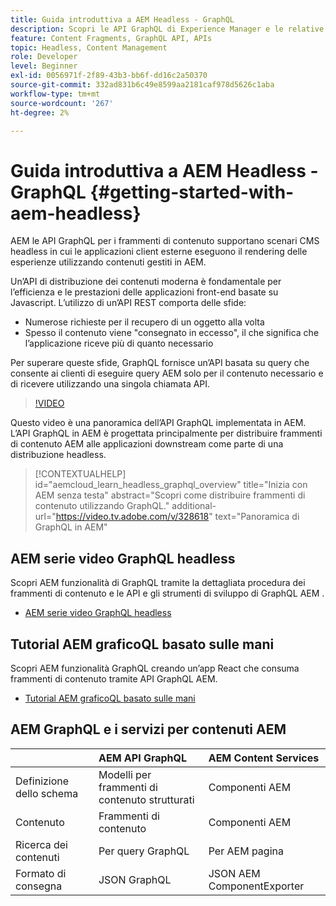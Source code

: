 ```yaml
---
title: Guida introduttiva a AEM Headless - GraphQL
description: Scopri le API GraphQL di Experience Manager e le relative funzionalità.
feature: Content Fragments, GraphQL API, APIs
topic: Headless, Content Management
role: Developer
level: Beginner
exl-id: 0056971f-2f89-43b3-bb6f-dd16c2a50370
source-git-commit: 332ad831b6c49e8599aa2181caf978d5626c1aba
workflow-type: tm+mt
source-wordcount: '267'
ht-degree: 2%

---
```


# Guida introduttiva a AEM Headless - GraphQL {#getting-started-with-aem-headless}

AEM le API GraphQL per i frammenti di contenuto supportano scenari CMS headless in cui le applicazioni client esterne eseguono il rendering delle esperienze utilizzando contenuti gestiti in AEM.

Un’API di distribuzione dei contenuti moderna è fondamentale per l’efficienza e le prestazioni delle applicazioni front-end basate su Javascript. L’utilizzo di un’API REST comporta delle sfide:

* Numerose richieste per il recupero di un oggetto alla volta
* Spesso il contenuto viene &quot;consegnato in eccesso&quot;, il che significa che l’applicazione riceve più di quanto necessario

Per superare queste sfide, GraphQL fornisce un’API basata su query che consente ai clienti di eseguire query AEM solo per il contenuto necessario e di ricevere utilizzando una singola chiamata API.

>[!VIDEO](https://video.tv.adobe.com/v/328618/?quality=12&learn=on)

Questo video è una panoramica dell’API GraphQL implementata in AEM. L’API GraphQL in AEM è progettata principalmente per distribuire frammenti di contenuto AEM alle applicazioni downstream come parte di una distribuzione headless.

>[!CONTEXTUALHELP]
>id="aemcloud_learn_headless_graphql_overview"
>title="Inizia con AEM senza testa"
>abstract="Scopri come distribuire frammenti di contenuto utilizzando GraphQL."
>additional-url="https://video.tv.adobe.com/v/328618" text="Panoramica di GraphQL in AEM"

## AEM serie video GraphQL headless

Scopri AEM funzionalità di GraphQL tramite la dettagliata procedura dei frammenti di contenuto e le API e gli strumenti di sviluppo di GraphQL AEM .

* [AEM serie video GraphQL headless](./video-series/modeling-basics.md)

## Tutorial AEM graficoQL basato sulle mani

Scopri AEM funzionalità GraphQL creando un’app React che consuma frammenti di contenuto tramite API GraphQL AEM.

* [Tutorial AEM graficoQL basato sulle mani](./multi-step/overview.md)

## AEM GraphQL e i servizi per contenuti AEM

|  | AEM API GraphQL | AEM Content Services |
|--------------------------------|:-----------------|:---------------------|
| Definizione dello schema | Modelli per frammenti di contenuto strutturati | Componenti AEM |
| Contenuto | Frammenti di contenuto | Componenti AEM |
| Ricerca dei contenuti | Per query GraphQL | Per AEM pagina |
| Formato di consegna | JSON GraphQL | JSON AEM ComponentExporter |
